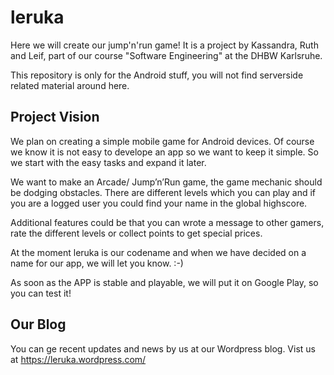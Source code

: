 # leruka
Here we will create our jump'n'run game! It is a project by Kassandra, Ruth and Leif, part of our course "Software Engineering" at the DHBW Karlsruhe.

This repository is only for the Android stuff, you will not find serverside related material around here.

## Project Vision

We plan on creating a simple mobile game for Android devices. Of course we know it is not easy to develope an app so we want to keep it simple. So we start with the easy tasks and expand it later.

We want to make an Arcade/ Jump’n’Run game, the game mechanic should be dodging obstacles. There are different levels which you can play and if you are a logged user you could find your name in the global highscore.

Additional features could be that you can wrote a message to other gamers, rate the different levels or collect points to get special prices.

At the moment leruka is our codename and when we have decided on a name for our app, we will let you know. :-)

As soon as the APP is stable and playable, we will put it on Google Play, so you can test it!

## Our Blog

You can ge recent updates and news by us at our Wordpress blog. Vist us at https://leruka.wordpress.com/

